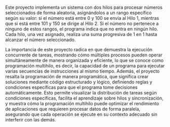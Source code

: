 Este proyecto implementa un sistema con dos hilos para procesar números seleccionados de forma aleatoria, asignándolos a un rango específico según su valor: si el número está entre 0 y 100 se envía al Hilo 1, mientras que si está entre 101 y 150 se dirige al Hilo 2. Si el número no pertenece a ninguno de estos rangos, el programa indica que no entra en ningún hilo. Cada hilo, una vez asignado, realiza una suma progresiva de 1 en 1 hasta alcanzar el número seleccionado.

La importancia de este proyecto radica en que demuestra la ejecución concurrente de tareas, mostrando cómo múltiples procesos pueden operar simultáneamente de manera organizada y eficiente, lo que se conoce como programación multihilo, es decir, la capacidad de un programa para ejecutar varias secuencias de instrucciones al mismo tiempo. Además, el proyecto resalta la programación de manera programática, que significa crear soluciones mediante código estructurado y lógico, definiendo reglas y condiciones específicas para que el programa tome decisiones automáticamente. Esto permite visualizar la distribución de tareas según condiciones específicas, facilita el aprendizaje sobre hilos y sincronización, y muestra cómo la programación multihilo puede optimizar el rendimiento de aplicaciones que requieren procesar datos de forma paralela, asegurando que cada operación se ejecute en su contexto adecuado sin interferir con las demás.
